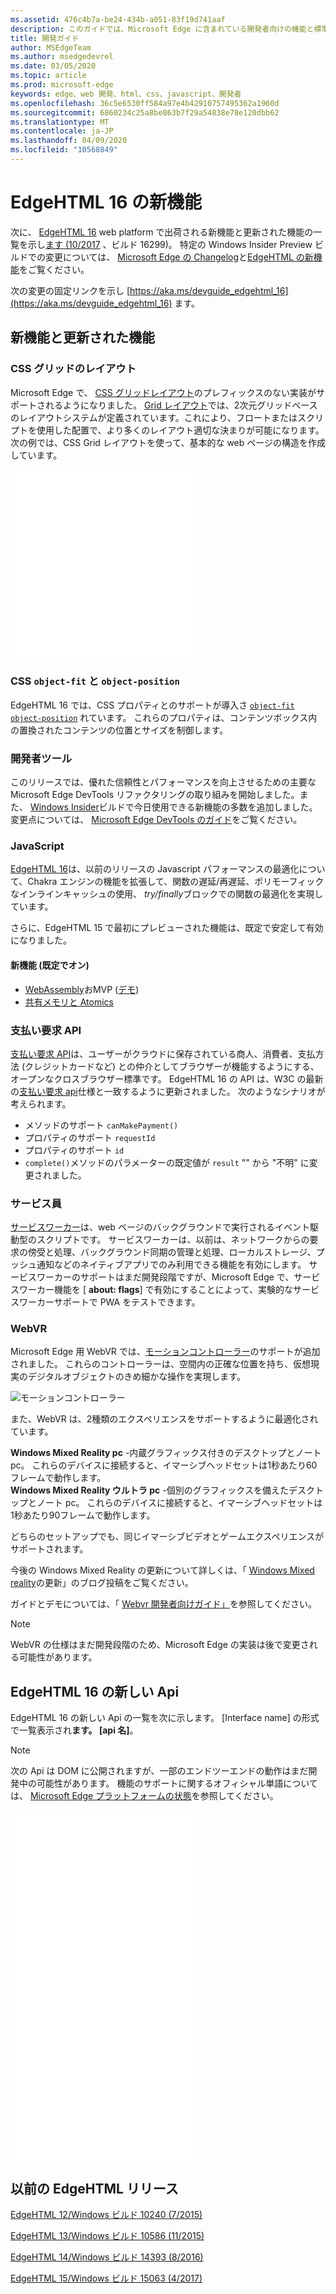 ```yaml
---
ms.assetid: 476c4b7a-be24-434b-a051-83f19d741aaf
description: このガイドでは、Microsoft Edge に含まれている開発者向けの機能と標準の概要について説明します。
title: 開発ガイド
author: MSEdgeTeam
ms.author: msedgedevrel
ms.date: 03/05/2020
ms.topic: article
ms.prod: microsoft-edge
keywords: edge、web 開発、html、css、javascript、開発者
ms.openlocfilehash: 36c5e6530ff584a97e4b42910757495362a1960d
ms.sourcegitcommit: 6860234c25a8be863b7f29a54838e78e120dbb62
ms.translationtype: MT
ms.contentlocale: ja-JP
ms.lasthandoff: 04/09/2020
ms.locfileid: "10568849"
---
```

# EdgeHTML 16 の新機能

次に、 [EdgeHTML 16](https://blogs.windows.com/msedgedev/2017/10/17/edgehtml-16-fall-creators-update/) web platform で出荷される新機能と更新された機能の一覧を示し[ます (10/2017](https://blogs.windows.com/windowsexperience/2017/10/17/whats-new-windows-10-fall-creators-update/) 、ビルド 16299)。 特定の Windows Insider Preview ビルドでの変更については、 [Microsoft Edge の Changelog](https://developer.microsoft.com/microsoft-edge/platform/changelog/)と[EdgeHTML の新機能](../whats-new.md)をご覧ください。

次の変更の固定リンクを示し [https://aka.ms/devguide_edgehtml_16](https://aka.ms/devguide_edgehtml_16) ます。

## 新機能と更新された機能

### CSS グリッドのレイアウト

Microsoft Edge で、 [CSS グリッドレイアウト](https://www.w3.org/TR/css-grid-1/)のプレフィックスのない実装がサポートされるようになりました。 [Grid レイアウト](https://developer.mozilla.org/docs/Web/CSS/CSS_Grid_Layout)では、2次元グリッドベースのレイアウトシステムが定義されています。これにより、フロートまたはスクリプトを使用した配置で、より多くのレイアウト適切な決まりが可能になります。 次の例では、CSS Grid レイアウトを使って、基本的な web ページの構造を作成しています。


<iframe height='303' scrolling='no' title='CSS グリッドのレイアウト' src='//codepen.io/MSEdgeDev/embed/mMQqZX/?height=303&theme-id=23761&default-tab=css,result&embed-version=2' frameborder='no' allowtransparency='true' allowfullscreen='true'><a href='https://codepen.io/MSEdgeDev/pen/mMQqZX/'> </a> CodePen の MSEdgeDev (@MSEdgeDev) でペン CSS グリッドレイアウトを参照してください <a href='https://codepen.io/MSEdgeDev'> </a> <a href='https://codepen.io'> </a> 。
</iframe>


### CSS `object-fit` と `object-position`

EdgeHTML 16 では、CSS プロパティとのサポートが導入さ [`object-fit`](https://developer.mozilla.org/docs/Web/CSS/object-fit) [`object-position`](https://developer.mozilla.org/docs/Web/CSS/object-position) れています。  これらのプロパティは、コンテンツボックス内の置換されたコンテンツの位置とサイズを制御します。  

### 開発者ツール

このリリースでは、優れた信頼性とパフォーマンスを向上させるための主要な Microsoft Edge DevTools リファクタリングの取り組みを開始しました。また、 [Windows Insider](https://insider.windows.com/)ビルドで今日使用できる新機能の多数を追加しました。  変更点については、 [Microsoft Edge DevTools のガイド](../../devtools-guide/whats-new.md)をご覧ください。

### JavaScript

[EdgeHTML 16](https://blogs.windows.com/msedgedev/2017/10/31/optimizations-webassembly-sharedarraybuffer-atomics-edgehtml-16/#FodxEPHxR4WkbtyA.97)は、以前のリリースの Javascript パフォーマンスの最適化について、Chakra エンジンの機能を拡張して、関数の遅延/再遅延、ポリモーフィックなインラインキャッシュの使用、 *try/finally*ブロックでの関数の最適化を実現しています。

さらに、EdgeHTML 15 で最初にプレビューされた機能は、既定で安定して有効になりました。

#### 新機能 (既定でオン)

* [WebAssembly](https://developer.microsoft.com/microsoft-edge/platform/status/webassemblymvp/?q=WebAssembly)おMVP ([デモ](https://webassembly.org/demo/))
* [共有メモリと Atomics](https://developer.microsoft.com/microsoft-edge/platform/status/sharedmemoryandatomics/?q=Atomics)

### 支払い要求 API

[支払い要求 API](../windows-integration/payment-request-api.md)は、ユーザーがクラウドに保存されている商人、消費者、支払方法 (クレジットカードなど) との仲介としてブラウザーが機能するようにする、オープンなクロスブラウザー標準です。  EdgeHTML 16 の API は、W3C の最新の[支払い要求 api](https://w3c.github.io/payment-request/)仕様と一致するように更新されました。 次のようなシナリオが考えられます。
* メソッドのサポート `canMakePayment()`
* プロパティのサポート `requestId`
* プロパティのサポート `id`
* `complete()`メソッドのパラメーターの既定値が `result` "" から "不明" に変更されました。

### サービス員

[サービスワーカー](https://www.w3.org/TR/service-workers-1/)は、web ページのバックグラウンドで実行されるイベント駆動型のスクリプトです。 サービスワーカーは、以前は、ネットワークからの要求の傍受と処理、バックグラウンド同期の管理と処理、ローカルストレージ、プッシュ通知などのネイティブアプリでのみ利用できる機能を有効にします。 サービスワーカーのサポートはまだ開発段階ですが、Microsoft Edge で、サービスワーカー機能を [ **about: flags**] で有効にすることによって、実験的なサービスワーカーサポートで PWA をテストできます。

### WebVR
Microsoft Edge 用 WebVR では、[モーションコントローラー](https://developer.microsoft.com/windows/mixed-reality/motion_controllers)のサポートが追加されました。 これらのコントローラーは、空間内の正確な位置を持ち、仮想現実のデジタルオブジェクトのきめ細かな操作を実現します。

![モーションコントローラー](../media/MotionControllers.jpg)

また、WebVR は、2種類のエクスペリエンスをサポートするように最適化されています。

**Windows Mixed Reality pc** -内蔵グラフィックス付きのデスクトップとノート pc。  これらのデバイスに接続すると、イマーシブヘッドセットは1秒あたり60フレームで動作します。  
**Windows Mixed Reality ウルトラ pc** -個別のグラフィックスを備えたデスクトップとノート pc。 これらのデバイスに接続すると、イマーシブヘッドセットは1秒あたり90フレームで動作します。   

どちらのセットアップでも、同じイマーシブビデオとゲームエクスペリエンスがサポートされます。 

今後の Windows Mixed Reality の更新について詳しくは、「 [Windows Mixed reality](https://blogs.windows.com/windowsexperience/2017/08/28/windows-mixed-reality-holiday-update/)の更新」のブログ投稿をご覧ください。 

ガイドとデモについては、「 [Webvr 開発者向けガイド」](https://docs.microsoft.com/microsoft-edge/webvr/)を参照してください。

 > [!NOTE] 
 > WebVR の仕様はまだ開発段階のため、Microsoft Edge の実装は後で変更される可能性があります。

## EdgeHTML 16 の新しい Api

EdgeHTML 16 の新しい Api の一覧を次に示します。 [Interface name] の形式で一覧表示され**ます。 [api 名]**。

> [!NOTE] 
> 次の Api は DOM に公開されますが、一部のエンドツーエンドの動作はまだ開発中の可能性があります。 機能のサポートに関するオフィシャル単語については、 [Microsoft Edge プラットフォームの状態](https://developer.microsoft.com/microsoft-edge/platform/status/)を参照してください。

<iframe height='559' scrolling='no' title='EdgeHTML 16 の新しい Api' src='//codepen.io/MSEdgeDev/embed/jLGZZY/?height=559&theme-id=23761&default-tab=result&embed-version=2' frameborder='no' allowtransparency='true' allowfullscreen='true'><a href='https://codepen.io/MSEdgeDev/pen/jLGZZY/'>EdgeHTML 16 </a> x MSEdgeDev (@MSEdgeDev) の Pen 新しい api <a href='https://codepen.io/MSEdgeDev'> を </a> CodePen で <a href='https://codepen.io'> </a> 参照してください。</iframe></p>

<h2 id="previous-edgehtml-releases">以前の EdgeHTML リリース</h2>
<p><a href="https://aka.ms/devguide_edgehtml_12" data-raw-source="[EdgeHTML 12 / Windows build 10240 (7/2015)](https://aka.ms/devguide_edgehtml_12)">EdgeHTML 12/Windows ビルド 10240 (7/2015)</a>

[EdgeHTML 13/Windows ビルド 10586 (11/2015)](https://aka.ms/devguide_edgehtml_13)

[EdgeHTML 14/Windows ビルド 14393 (8/2016)](https://aka.ms/devguide_edgehtml_14)

[EdgeHTML 15/Windows ビルド 15063 (4/2017)](https://aka.ms/devguide_edgehtml_15)
